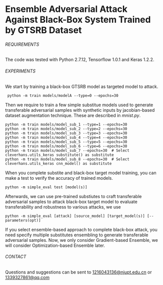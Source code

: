 # Ensemble Adversarial Attack Against Black-Box System Trained by GTSRB Dataset

###### REQUIREMENTS

The code was tested with Python 2.7.12, Tensorflow 1.0.1 and Keras 1.2.2.

###### EXPERIMENTS
We start by training a black-box GTSRB model as targeted model to attack.
```
 python -m train models/modelA --type=0 --epochs=30
```
Then we require to train a few simple substitue models used to generate transferable adversarial samples with synthetic inputs by jacobian-based dataset augmentation technique. These are described in _mnist.py_.

```
python -m train models/model_sub_1 --type=1 --epochs=30
python -m train models/model_sub_2 --type=2 --epochs=30
python -m train models/model_sub_3 --type=3 --epochs=30
python -m train models/model_sub_4 --type=4 --epochs=30
python -m train models/model_sub_5 --type=5 --epochs=30
python -m train models/model_sub_6 --type=6 --epochs=30
python -m train models/model_sub_7 --epochs=30  # Select cleverhans.utils_keras substitute() as substitute
python -m train models/model_sub_8 --epochs=30  # Select cleverhans.utils_keras cnn_model() as substitute

```
When you complete substite and black-box target model training, you can make a test to verify the accuracy of trained models.

```
python -m simple_eval test [model(s)]
```

Afterwards, we can use pre-trained substiutes to craft transferable adversarial samples to attack black-box target model to evaluate transferability and robustness to various attacks, we use

```
python -m simple_eval [attack] [source_model] [target_model(s)] [--parameters(opt)]
```
If you select ensemble-based approach to complete black-box attack, you need specify multiple substitutes ensembling to generate transferable adversarial samples. Now, we only consider Gradient-based Ensemble, we will consider Optimization-based Ensemble later.


###### CONTACT
Questions and suggestions can be sent to 1216043136@njupt.edu.cn or 1339327861@qq.com

